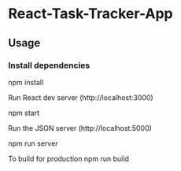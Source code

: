 # React-Task-Tracker-App

<h2>Usage</h2>

<h3>Install dependencies</h3>

npm install

Run React dev server (http://localhost:3000)

npm start

Run the JSON server (http://localhost:5000)

npm run server

To build for production
npm run build
